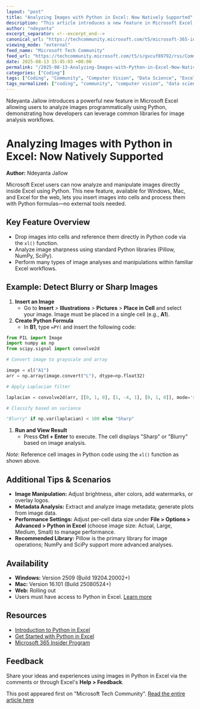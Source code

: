 ```yaml
---
layout: "post"
title: "Analyzing Images with Python in Excel: Now Natively Supported"
description: "This article introduces a new feature in Microsoft Excel that enables users to analyze images directly within Excel using Python. The capability is available for Windows, Mac, and Excel for the Web, and leverages libraries such as Pillow, NumPy, and SciPy. Users can insert images into cells and execute Python code to analyze or manipulate them, unlocking new workflows for data analysis and reporting. The article walks through a practical example of detecting blurry images and provides additional scenarios, tips, and feature availability information."
author: "ndeyanta"
excerpt_separator: <!--excerpt_end-->
canonical_url: "https://techcommunity.microsoft.com/t5/microsoft-365-insider-blog/analyze-images-with-python-in-excel/ba-p/4440388"
viewing_mode: "external"
feed_name: "Microsoft Tech Community"
feed_url: "https://techcommunity.microsoft.com/t5/s/gxcuf89792/rss/Community"
date: 2025-08-13 15:45:03 +00:00
permalink: "/2025-08-13-Analyzing-Images-with-Python-in-Excel-Now-Natively-Supported.html"
categories: ["Coding"]
tags: ["Coding", "Community", "Computer Vision", "Data Science", "Excel Data Analysis", "Excel For Mac", "Excel For The Web", "Excel For Windows", "Image Analysis", "Image Manipulation", "Microsoft 365", "Microsoft Excel", "NumPy", "Pillow", "Python in Excel", "SciPy", "Xl() Function"]
tags_normalized: ["coding", "community", "computer vision", "data science", "excel data analysis", "excel for mac", "excel for the web", "excel for windows", "image analysis", "image manipulation", "microsoft 365", "microsoft excel", "numpy", "pillow", "python in excel", "scipy", "xl function"]
---
```


Ndeyanta Jallow introduces a powerful new feature in Microsoft Excel allowing users to analyze images programmatically using Python, demonstrating how developers can leverage common libraries for image analysis workflows.<!--excerpt_end-->

# Analyzing Images with Python in Excel: Now Natively Supported

**Author:** Ndeyanta Jallow

Microsoft Excel users can now analyze and manipulate images directly inside Excel using Python. This new feature, available for Windows, Mac, and Excel for the web, lets you insert images into cells and process them with Python formulas—no external tools needed.

## Key Feature Overview

- Drop images into cells and reference them directly in Python code via the `xl()` function.
- Analyze image sharpness using standard Python libraries (Pillow, NumPy, SciPy).
- Perform many types of image analyses and manipulations within familiar Excel workflows.

## Example: Detect Blurry or Sharp Images

1. **Insert an Image**
   - Go to **Insert** > **Illustrations** > **Pictures** > **Place in Cell** and select your image. Image must be placed in a single cell (e.g., **A1**).
2. **Create Python Formula**
   - In **B1**, type `=PY(` and insert the following code:

```python
from PIL import Image
import numpy as np
from scipy.signal import convolve2d

# Convert image to grayscale and array

image = xl("A1")
arr = np.array(image.convert("L"), dtype=np.float32)

# Apply Laplacian filter

laplacian = convolve2d(arr, [[0, 1, 0], [1, -4, 1], [0, 1, 0]], mode='same', boundary='symm')

# Classify based on variance

"Blurry" if np.var(laplacian) < 100 else "Sharp"
```

1. **Run and View Result**
   - Press **Ctrl + Enter** to execute. The cell displays "Sharp" or "Blurry" based on image analysis.

*Note*: Reference cell images in Python code using the `xl()` function as shown above.

## Additional Tips & Scenarios

- **Image Manipulation:** Adjust brightness, alter colors, add watermarks, or overlay logos.
- **Metadata Analysis:** Extract and analyze image metadata; generate plots from image data.
- **Performance Settings:** Adjust per-cell data size under **File > Options > Advanced > Python in Excel** (choose image size: Actual, Large, Medium, Small) to manage performance.
- **Recommended Library:** Pillow is the primary library for image operations; NumPy and SciPy support more advanced analyses.

## Availability

- **Windows:** Version 2509 (Build 19204.20002+)
- **Mac:** Version 16.101 (Build 25080524+)
- **Web:** Rolling out
- Users must have access to Python in Excel. [Learn more](https://support.microsoft.com/en-us/office/python-in-excel-availability-781383e6-86b9-4156-84fb-93e786f7cab0)

## Resources

- [Introduction to Python in Excel](https://support.microsoft.com/en-us/office/introduction-to-python-in-excel-55643c2e-ff56-4168-b1ce-9428c8308545)
- [Get Started with Python in Excel](https://support.microsoft.com/en-us/office/get-started-with-python-in-excel-a33fbcbe-065b-41d3-82cf-23d05397f53d)
- [Microsoft 365 Insider Program](https://aka.ms/MSFT365InsiderProgram)

## Feedback

Share your ideas and experiences using images in Python in Excel via the comments or through Excel's **Help > Feedback**.

This post appeared first on "Microsoft Tech Community". [Read the entire article here](https://techcommunity.microsoft.com/t5/microsoft-365-insider-blog/analyze-images-with-python-in-excel/ba-p/4440388)
